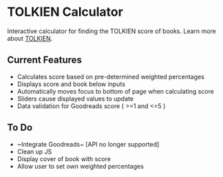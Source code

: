 # TOLKIEN Calculator

Interactive calculator for finding the TOLKIEN score of books.
Learn more about [TOLKIEN](https://www.tjbreshears.com/tolkien).

## Current Features
* Calculates score based on pre-determined weighted percentages
* Displays score and book below inputs
* Automatically moves focus to bottom of page when calculating score
* Sliders cause displayed values to update
* Data validation for Goodreads score ( >=1 and <=5 )

## To Do
* ~Integrate Goodreads~ [API no longer supported]
* Clean up JS
* Display cover of book with score
* Allow user to set own weighted percentages
